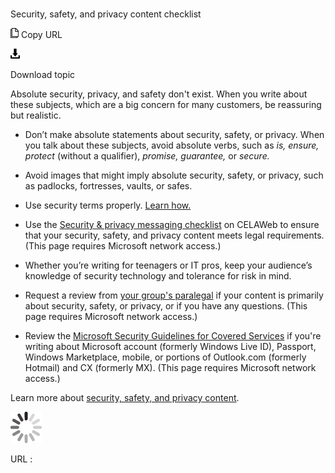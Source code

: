 ﻿# 

Security, safety, and privacy content checklist

![Copy URL](media/security-safety-privacy-content-checklist/Copy.png)
Copy URL

![Download](media/security-safety-privacy-content-checklist/Download.png)

Download topic

Absolute security, privacy, and safety don't exist. When you write about these subjects, which are a big concern for many customers, be reassuring but realistic.

  - Don’t
    make absolute statements about security, safety, or privacy. When
    you talk about these subjects, avoid absolute verbs, such as *is,* *ensure, protect* (without a qualifier), *promise, guarantee,* or *secure.*

  - Avoid images that might imply absolute security, safety, or privacy, such as padlocks, fortresses, vaults, or safes. 

  - Use security terms properly. [Learn how.](https://worldready.cloudapp.net/Styleguide/Read?id=2700&topicid=26894)

  - Use the [Security & privacy messaging checklist](https://microsoft.sharepoint.com/sites/LCAWeb/Home/Marketing/Marketing-and-Advertising-Content/Security-Privacy) on CELAWeb to ensure that your security, safety, and privacy content meets legal requirements. (This page requires Microsoft network access.)

  - Whether
    you’re writing for teenagers or IT pros, keep your audience’s
    knowledge of security technology and tolerance for risk in mind.

  - Request a review from [your group's paralegal](https://microsoft.sharepoint.com/sites/lcaweb/Pages/Applications/LegalContact.aspx) if your content is primarily about security, safety, or privacy, or if you have any questions. (This page requires Microsoft network access.)

  - Review the [Microsoft Security Guidelines for Covered Services](https://microsoft.sharepoint.com/sites/LCAWebAuthoring/LSWDocuments/Microsoft_Security_Guidelines_For_Covered_Services_Marketing.docx?d=wd7f81ee2e7c6424c82fa70dc26d03084) if you're writing about Microsoft account (formerly Windows Live ID), Passport, Windows Marketplace, mobile, or portions of Outlook.com (formerly Hotmail) and CX (formerly MX). (This page requires Microsoft network access.)

Learn more about [security, safety, and privacy content](https://worldready.cloudapp.net/Styleguide/Read?id=2700&topicid=26896). 

![In progress](media/security-safety-privacy-content-checklist/activity-large.gif)

URL :
